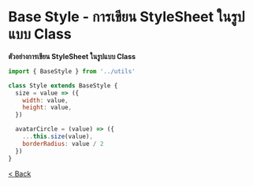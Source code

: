 # Base Style - การเขียน StyleSheet ในรูปแบบ Class

**ตัวอย่างการเขียน StyleSheet ในรูปแบบ Class**
```js
import { BaseStyle } from '../utils'

class Style extends BaseStyle {
  size = value => ({
    width: value,
    height: value,
  })

  avatarCircle = (value) => ({
    ...this.size(value),
    borderRadius: value / 2
  })
}
```

[< Back](../README.md)